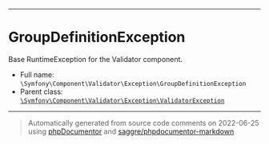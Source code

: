 ***

# GroupDefinitionException

Base RuntimeException for the Validator component.

* Full name: `\Symfony\Component\Validator\Exception\GroupDefinitionException`
* Parent class: [`\Symfony\Component\Validator\Exception\ValidatorException`](./ValidatorException.md)

***
> Automatically generated from source code comments on 2022-06-25 using [phpDocumentor](http://www.phpdoc.org/) and [saggre/phpdocumentor-markdown](https://github.com/Saggre/phpDocumentor-markdown)
